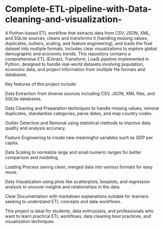 # Complete-ETL-pipeline-with-Data-cleaning-and-visualization-
A Python-based ETL workflow that extracts data from CSV, JSON, XML, and SQLite sources, cleans and transforms it (handling missing values, duplicates, outliers, scaling, and feature engineering), and loads the final dataset into multiple formats. Includes clear visualizations to explore global demographic and economic trends.
This repository contains a comprehensive ETL (Extract, Transform, Load) pipeline implemented in Python, designed to handle real-world datasets involving population, economic data, and project information from multiple file formats and databases.

Key features of this project include:

Data Extraction from diverse sources including CSV, JSON, XML files, and SQLite databases.

Data Cleaning and Preparation techniques to handle missing values, remove duplicates, standardize categories, parse dates, and map country codes.

Outlier Detection and Removal using statistical methods to improve data quality and analysis accuracy.

Feature Engineering to create new meaningful variables such as GDP per capita.

Data Scaling to normalize large and small numeric ranges for better comparison and modeling.

Loading Process saving clean, merged data into various formats for easy reuse.

Data Visualization using plots like scatterplots, boxplots, and regression analysis to uncover insights and relationships in the data.

Clear Documentation with markdown explanations suitable for learners seeking to understand ETL concepts and data workflows.

This project is ideal for students, data enthusiasts, and professionals who want to learn practical ETL workflows, data cleaning best practices, and visualization techniques

